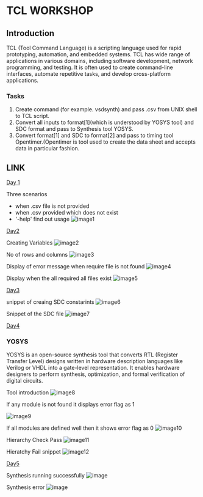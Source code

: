 # TCL WORKSHOP
## Introduction
TCL (Tool Command Language) is a scripting language used for rapid prototyping, automation, and embedded systems. TCL has wide range of applications in various domains, including software development, network programming, and testing. It is often used to create command-line interfaces, automate repetitive tasks, and develop cross-platform applications.
### Tasks ###   
1. Create command (for example. vsdsynth) and pass .csv from UNIX shell to TCL script.
2. Convert all inputs to format[1](which is understood by YOSYS tool) and SDC format and pass to Synthesis tool YOSYS.
3. Convert format[1] and SDC to format[2] and pass to timing tool Opentimer.(Opentimer is tool used to create the data sheet and accepts data in particular fashion.
## LINK
[Day 1](#day1)

Three scenarios
 - when .csv file is not provided
 - when .csv provided which does not exist
 - '-help' find out usage
![image1](https://github.com/Srushti246/TCL/blob/main/Images/D1%20img%201.jpeg?raw=true)


[Day2](#day2)
 
Creating Variables
![image2](https://github.com/Srushti246/TCL/blob/main/Images/getting%20vaiables%20name.jpeg?raw=true)

No of rows and columns
![image3](https://github.com/Srushti246/TCL/blob/main/Images/no%20of%20rows%20and%20cloumns.jpeg?raw=true)

Display of error message when require file is not found
![image4](https://github.com/Srushti246/TCL/blob/main/Images/constatrints%20file%20not%20found.jpeg?raw=true)

Display when the all required all files exist
![image5](https://github.com/Srushti246/TCL/blob/main/Images/constarints%20file%20found.jpeg?raw=true)


[Day3](#day3)

snippet of creaing SDC constarints
![image6](https://github.com/Srushti246/TCL/blob/main/Images/SDC%20constraints%20creation.jpeg?raw=true)

Snippet of the SDC file
![image7](https://github.com/Srushti246/TCL/blob/main/Images/output%20port%20checks.jpeg?raw=true)


[Day4](#day4)
### YOSYS
YOSYS is an open-source synthesis tool that converts RTL (Register Transfer Level) designs written in hardware description languages like Verilog or VHDL into a gate-level representation. It enables hardware designers to perform synthesis, optimization, and formal verification of digital circuits.

Tool introduction
![image8](https://github.com/Srushti246/TCL/blob/main/Images/hierarcy%20check%20to%20YOSYS.jpeg?raw=true)


If any module is not found it displays error flag as 1

![image9](https://github.com/Srushti246/TCL/blob/main/Images/error%20flag%20D4.jpeg?raw=true)

If all modules are defined well then it shows error flag as 0
![image10](https://github.com/Srushti246/TCL/blob/main/Images/hierarchy%20pass.jpeg?raw=true)

Hierarchy Check Pass
![image11](https://github.com/Srushti246/TCL/blob/main/Images/h%20check%20pass.jpeg?raw=true)

Hieratchy Fail snippet
![image12](https://github.com/Srushti246/TCL/blob/main/Images/hierarrchy%20check%20fail.jpeg?raw=true)

[Day5](#day5)

Synthesis running successfully
![image](https://github.com/Srushti246/TCL/blob/main/Images/synthesis%20pass.jpeg?raw=true)

Synthesis error
![image](https://github.com/Srushti246/TCL/blob/main/Images/syntheisis%20fail.jpeg?raw=true)




